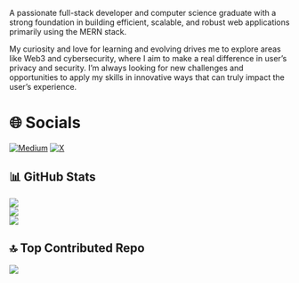 A passionate full-stack developer and computer science graduate with a strong foundation in building efficient, scalable, and robust web applications primarily using the MERN stack. 

My curiosity and love for learning and evolving drives me to explore areas like Web3 and cybersecurity, where I aim to make a real difference in user’s privacy and security. I’m always looking for new challenges and opportunities to apply my skills in innovative ways that can truly impact the user’s experience. 

# 🌐 Socials

[![Medium](https://img.shields.io/badge/Medium-12100E?logo=medium&logoColor=white)](https://medium.com/@deXcripter) [![X](https://img.shields.io/badge/X-black.svg?logo=X&logoColor=white)](https://x.com/deXcripter)

## 📊 GitHub Stats

![](https://github-readme-stats.vercel.app/api?username=deXcripter&theme=react&hide_border=true&include_all_commits=false&count_private=false)<br/>
![](https://github-readme-streak-stats.herokuapp.com/?user=deXcripter&theme=react&hide_border=true)<br/>
![](https://github-readme-stats.vercel.app/api/top-langs/?username=deXcripter&theme=react&hide_border=true&include_all_commits=false&count_private=false&layout=compact)

## 🔝 Top Contributed Repo

![](https://github-contributor-stats.vercel.app/api?username=deXcripter&limit=5&theme=gitdimmed&combine_all_yearly_contributions=true)
